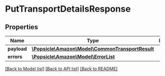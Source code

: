 # PutTransportDetailsResponse

## Properties
Name | Type | Description | Notes
------------ | ------------- | ------------- | -------------
**payload** | [**\Popsicle\Amazon\Model\CommonTransportResult**](CommonTransportResult.md) |  | [optional] 
**errors** | [**\Popsicle\Amazon\Model\ErrorList**](ErrorList.md) |  | [optional] 

[[Back to Model list]](../../README.md#documentation-for-models) [[Back to API list]](../../README.md#documentation-for-api-endpoints) [[Back to README]](../../README.md)


